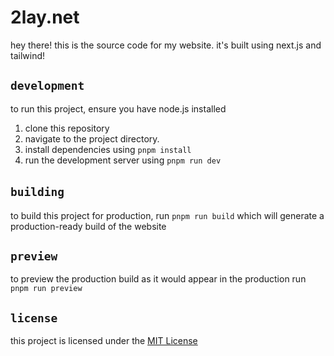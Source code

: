 # 2lay.net 
hey there! this is the source code for my website. it's built using next.js and tailwind!
<!--<p align="center">
  <img src="" alt="website image" width="700"/>
</p>-->



## ``development`` 

to run this project, ensure you have node.js installed
1. clone this repository
2. navigate to the project directory.
3. install dependencies using ``pnpm install``
4. run the development server using ``pnpm run dev``

## ``building``️
to build this project for production, run ``pnpm run build`` which will generate a production-ready build of the website

## ``preview``
to preview the production build as it would appear in the production run ``pnpm run preview``

## ``license``
this project is licensed under the [MIT License](https://github.com/2lay/2lay.net/blob/main/LICENSE)
